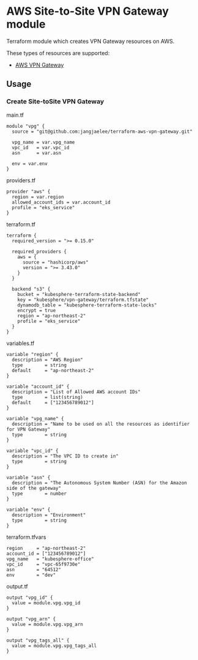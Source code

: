 # AWS Site-to-Site VPN Gateway module

Terraform module which creates VPN Gateway resources on AWS.

These types of resources are supported:

* [AWS VPN Gateway](https://registry.terraform.io/providers/hashicorp/aws/latest/docs/resources/vpn_gateway)


## Usage
### Create Site-toSite VPN Gateway

main.tf
```hcl
module "vpg" {
  source = "git@github.com:jangjaelee/terraform-aws-vpn-gateway.git"

  vpg_name = var.vpg_name
  vpc_id   = var.vpc_id
  asn      = var.asn

  env = var.env
}
```

providers.tf
```hcl
provider "aws" {
  region = var.region
  allowed_account_ids = var.account_id
  profile = "eks_service"
}
```

terraform.tf
```hcl
terraform {
  required_version = ">= 0.15.0"

  required_providers {
    aws = {
      source = "hashicorp/aws"
      version = ">= 3.43.0"
    }
  }

  backend "s3" {
    bucket = "kubesphere-terraform-state-backend"
    key = "kubesphere/vpn-gateway/terraform.tfstate"
    dynamodb_table = "kubesphere-terraform-state-locks"
    encrypt = true
    region = "ap-northeast-2"
    profile = "eks_service"
  }
}
```

variables.tf
```hcl
variable "region" {
  description = "AWS Region"
  type        = string
  default     = "ap-northeast-2"
}

variable "account_id" {
  description = "List of Allowed AWS account IDs"
  type        = list(string)
  default     = ["123456789012"]
}

variable "vpg_name" {
  description = "Name to be used on all the resources as identifier for VPN Gateway"
  type        = string
}

variable "vpc_id" {
  description = "The VPC ID to create in"
  type        = string
}

variable "asn" {
  description = "The Autonomous System Number (ASN) for the Amazon side of the gateway"
  type        = number
}

variable "env" {
  description = "Environment"
  type        = string
}
```

terraform.tfvars
```hcl
region     = "ap-northeast-2"
account_id = ["123456789012"]
vpg_name   = "kubesphere-office"
vpc_id     = "vpc-65f9730e"
asn        = "64512"
env        = "dev"
```

output.tf
```hcl
output "vpg_id" {
  value = module.vpg.vpg_id
}

output "vpg_arn" {
  value = module.vpg.vpg_arn
}

output "vpg_tags_all" {
  value = module.vpg.vpg_tags_all
}
```
